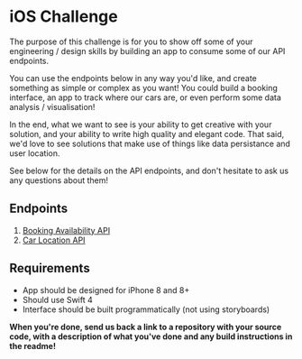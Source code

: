 # iOS Challenge

The purpose of this challenge is for you to show off some of your engineering / design skills by building an app to consume some of our API endpoints.

You can use the endpoints below in any way you'd like, and create something as simple or complex as you want! You could build a booking interface, an app to track where our cars are, or even perform some data analysis / visualisation!

In the end, what we want to see is your ability to get creative with your solution, and your ability to write high quality and elegant code. That said, we'd love to see solutions that make use of things like data persistance and user location.

See below for the details on the API endpoints, and don't hesitate to ask us any questions about them!

## Endpoints
1. [Booking Availability API](availability.md)
2. [Car Location API](location.md)

## Requirements
* App should be designed for iPhone 8 and 8+
* Should use Swift 4
* Interface should be built programmatically (not using storyboards)

**When you're done, send us back a link to a repository with your source code, with a description of what you've done and any build instructions in the readme!**
